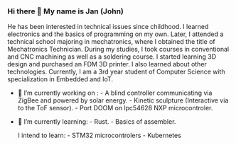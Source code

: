 ### Hi there 👋 My name is Jan (John)

He has been interested in technical issues since childhood. I learned electronics and the basics of programming on my own. Later, I attended a technical school majoring in mechatronics, where I obtained the title of Mechatronics Technician. During my studies, I took courses in conventional and CNC machining as well as a soldering course. I started learning 3D design and purchased an FDM 3D printer. I also learned about other technologies. Currently, I am a 3rd year student of Computer Science with specialization in Embedded and IoT.

- 🔭 I’m currently working on :
       - A blind controller communicating via ZigBee and powered by solar energy.
       - Kinetic sculpture (Interactive via to the ToF sensor).
       - Port DOOM on lpc54628 NXP microcontroler.

 - 🌱 I’m currently learning:
       - Rust.
       - Basics of assembler.

      I intend to learn:
       - STM32 microcontrolers
       - Kubernetes

   

<!--
**EleJanDC2/EleJanDC2** is a ✨ _special_ ✨ repository because its `README.md` (this file) appears on your GitHub profile.

Here are some ideas to get you started:

- 🔭 I’m currently working on ...
- 🌱 I’m currently learning ...
- 👯 I’m looking to collaborate on ...
- 🤔 I’m looking for help with ...
- 💬 Ask me about ...
- 📫 How to reach me: ...
- 😄 Pronouns: ...
- ⚡ Fun fact: ...
-->
